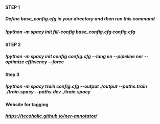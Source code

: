 #### STEP 1
##### Define base_config.cfg in your directory and then run this command
##### !python -m spacy init fill-config base_config.cfg config.cfg

#### STEP 2
##### !python -m spacy init config config.cfg --lang en --pipeline ner --optimize efficiency --force

#### Step 3
##### !python -m spacy train config.cfg --output ./output --paths.train ./train.spacy --paths.dev ./train.spacy

#### Website for tagging
##### https://tecoholic.github.io/ner-annotator/